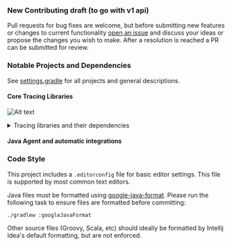 ### New Contributing draft (to go with v1 api)

Pull requests for bug fixes are welcome, but before submitting new features or changes to current functionality [open an issue](https://github.com/DataDog/dd-trace-java/issues/new)
and discuss your ideas or propose the changes you wish to make. After a resolution is reached a PR can be submitted for review.

### Notable Projects and Dependencies
See [settings.gradle](settings.gradle) for all projects and general descriptions.

#### Core Tracing Libraries
![Alt text](https://g.gravizo.com/source/custom_mark10?https%3A%2F%2Fgithub.com%2FDataDog%2Fdd-trace-java%2Fblob%2Fark%2Ftesting-markdown%2FCONTRIBUTING2.md)
<details>
<summary>Tracing libraries and their dependencies</summary>
custom_mark10
  digraph G {
    foo -> bar;
    foo -> foo2;
    bar -> baz;
  }
custom_mark10
</details>

#### Java Agent and automatic integrations

### Code Style

This project includes a `.editorconfig` file for basic editor settings.  This file is supported by most common text editors.

Java files must be formatted using [google-java-format](https://github.com/google/google-java-format).  Please run the following task to ensure files are formatted before committing:

```shell
./gradlew :googleJavaFormat
```

Other source files (Groovy, Scala, etc) should ideally be formatted by Intellij Idea's default formatting, but are not enforced.
